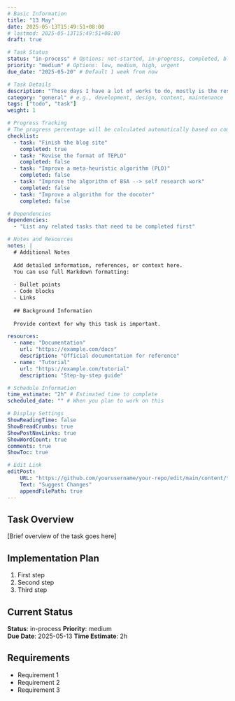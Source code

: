 ```yaml
---
# Basic Information
title: "13 May"
date: 2025-05-13T15:49:51+08:00
# lastmod: 2025-05-13T15:49:51+08:00
draft: true 

# Task Status
status: "in-process" # Options: not-started, in-progress, completed, blocked
priority: "medium" # Options: low, medium, high, urgent
due_date: "2025-05-20" # Default 1 week from now

# Task Details
description: "Those days I have a lot of works to do, mostly is the research paper. But at least I have the time to dive into the research again. I am back --> python, deep learning."
category: "general" # e.g., development, design, content, maintenance
tags: ["todo", "task"]
weight: 1

# Progress Tracking
# The progress percentage will be calculated automatically based on completed tasks
checklist:
  - task: "Finish the blog site"
    completed: true
  - task: "Revise the format of TEPLO"
    completed: false 
  - task: "Improve a meta-heuristic algorithm (PLO)"
    completed: false
  - task: "Improve the algorithm of BSA --> self research work"
    completed: false
  - task: "Improve a algorithm for the docoter"
    completed: false

# Dependencies
dependencies:
  - "List any related tasks that need to be completed first"

# Notes and Resources
notes: |
  # Additional Notes
  
  Add detailed information, references, or context here.
  You can use full Markdown formatting:
  
  - Bullet points
  - Code blocks
  - Links
  
  ## Background Information
  
  Provide context for why this task is important.

resources:
  - name: "Documentation"
    url: "https://example.com/docs"
    description: "Official documentation for reference"
  - name: "Tutorial"
    url: "https://example.com/tutorial"
    description: "Step-by-step guide"

# Schedule Information
time_estimate: "2h" # Estimated time to complete
scheduled_date: "" # When you plan to work on this

# Display Settings
ShowReadingTime: false
ShowBreadCrumbs: true
ShowPostNavLinks: true
ShowWordCount: true
comments: true
ShowToc: true

# Edit Link
editPost:
    URL: "https://github.com/yourusername/your-repo/edit/main/content/todos/13-May2.md"
    Text: "Suggest Changes"
    appendFilePath: true
---
```


## Task Overview

[Brief overview of the task goes here]

## Implementation Plan

1. First step
2. Second step
3. Third step

## Current Status

**Status**: in-process 
**Priority**: medium  
**Due Date**: 2025-05-13
**Time Estimate**: 2h

## Requirements

- Requirement 1
- Requirement 2
- Requirement 3